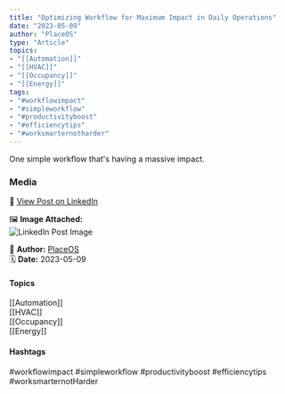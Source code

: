 ```yaml
---
title: "Optimizing Workflow for Maximum Impact in Daily Operations"  
date: "2023-05-09"  
author: "PlaceOS"  
type: "Article"  
topics:  
- "[[Automation]]"  
- "[[HVAC]]"  
- "[[Occupancy]]"  
- "[[Energy]]"
tags:  
- "#workflowimpact"  
- "#simpleworkflow"  
- "#productivityboost"  
- "#efficiencytips"  
- "#worksmarternotharder"
---
```

  

One simple workflow that's having a massive impact.

### Media

🔗 [View Post on LinkedIn](https://www.linkedin.com/feed/update/urn:li:activity:7061497504164409344)  
  
🖼 **Image Attached:**  
![LinkedIn Post Image](https://media.licdn.com/dms/image/v2/D4E12AQGHPtNZTCzNXQ/article-cover_image-shrink_423_752/article-cover_image-shrink_423_752/0/1681945864790?e=1747267200&v=beta&t=M1MXRlp6OAKPP4YhgW1JTUENO2PhORIkg0Zf4NMpFAg)  
  
👤 **Author:** [PlaceOS](https://www.linkedin.com/in/jonathanmcfarlane/)  
🗓️ **Date:** 2023-05-09

#### Topics

[[Automation]]  
[[HVAC]]  
[[Occupancy]]  
[[Energy]]

#### Hashtags

#workflowimpact #simpleworkflow #productivityboost #efficiencytips #worksmarternotHarder